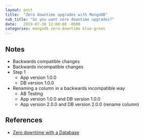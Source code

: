 ```yaml
---
layout: post
title:  "Zero downtime upgrades with MongoDB"
sub_title: "So you want zero downtime upgrades?"
date:   2019-07-30 12:00:00 -0600
categories: mongodb zero-downtime blue-green
---
```




## Notes

* Backwards compatible changes
* Backwards incompatible changes
* Step 1
  * App version 1.0.0
  * DB version 1.0.0
* Renaming a column in a backwards incompatible way
  * AB Testing
  * App version 1.0.0 and DB version 1.0.0
  * App version 2.0.0 and DB version 2.0.0 (rename column)

























## References

* [Zero downtime with a Database](https://spring.io/blog/2016/05/31/zero-downtime-deployment-with-a-database)
